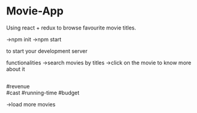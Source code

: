 # Movie-App
Using react + redux to browse favourite movie titles.

->npm init 
->npm start

to start your development server 

functionalities
->search movies by titles
->click on the movie to know more about it 
##  
#revenue  
#cast 
#running-time 
#budget

->load more movies
